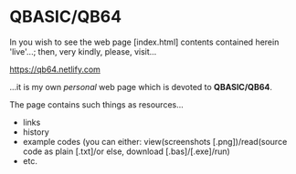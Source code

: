 # QBASIC/QB64 

In you wish to see the web page [index.html] contents contained herein 'live'...; then, very kindly, please, visit...

https://qb64.netlify.com

...it is my own *personal* web page which is devoted to **QBASIC/QB64**. 

The page contains such things as resources...

- links
- history
- example codes (you can either: view(screenshots [.png])/read(source code as plain [.txt]/or else, download [.bas]/[.exe]/run)
- etc.

